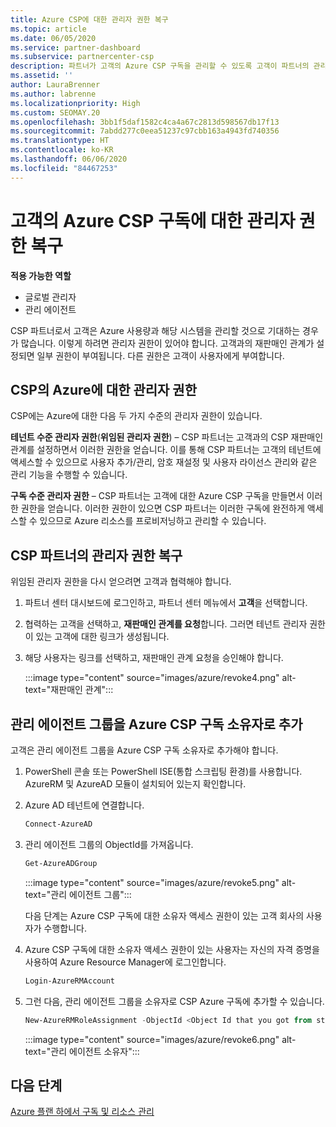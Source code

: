 ```yaml
---
title: Azure CSP에 대한 관리자 권한 복구
ms.topic: article
ms.date: 06/05/2020
ms.service: partner-dashboard
ms.subservice: partnercenter-csp
description: 파트너가 고객의 Azure CSP 구독을 관리할 수 있도록 고객이 파트너의 관리자 권한을 복구하도록 돕는 방법에 대해 알아봅니다.
ms.assetid: ''
author: LauraBrenner
ms.author: labrenne
ms.localizationpriority: High
ms.custom: SEOMAY.20
ms.openlocfilehash: 3bb1f5daf1582c4ca4a67c2813d598567db17f13
ms.sourcegitcommit: 7abdd277c0eea51237c97cbb163a4943fd740356
ms.translationtype: HT
ms.contentlocale: ko-KR
ms.lasthandoff: 06/06/2020
ms.locfileid: "84467253"
---
```

# <a name="reinstate-admin-privileges-for-a-customers-azure-csp-subscriptions"></a>고객의 Azure CSP 구독에 대한 관리자 권한 복구  

**적용 가능한 역할**

- 글로벌 관리자
- 관리 에이전트

CSP 파트너로서 고객은 Azure 사용량과 해당 시스템을 관리할 것으로 기대하는 경우가 많습니다. 이렇게 하려면 관리자 권한이 있어야 합니다. 고객과의 재판매인 관계가 설정되면 일부 권한이 부여됩니다. 다른 권한은 고객이 사용자에게 부여합니다.

## <a name="admin-privileges-for-azure-in-csp"></a>CSP의 Azure에 대한 관리자 권한

CSP에는 Azure에 대한 다음 두 가지 수준의 관리자 권한이 있습니다.

**테넌트 수준 관리자 권한**(**위임된 관리자 권한**) – CSP 파트너는 고객과의 CSP 재판매인 관계를 설정하면서 이러한 권한을 얻습니다. 이를 통해 CSP 파트너는 고객의 테넌트에 액세스할 수 있으므로 사용자 추가/관리, 암호 재설정 및 사용자 라이선스 관리와 같은 관리 기능을 수행할 수 있습니다.

**구독 수준 관리자 권한** – CSP 파트너는 고객에 대한 Azure CSP 구독을 만들면서 이러한 권한을 얻습니다. 이러한 권한이 있으면 CSP 파트너는 이러한 구독에 완전하게 액세스할 수 있으므로 Azure 리소스를 프로비저닝하고 관리할 수 있습니다.

## <a name="reinstate-csp-partners-admin-privileges"></a>CSP 파트너의 관리자 권한 복구

위임된 관리자 권한을 다시 얻으려면 고객과 협력해야 합니다.

1. 파트너 센터 대시보드에 로그인하고, 파트너 센터 메뉴에서 **고객**을 선택합니다.

2. 협력하는 고객을 선택하고, **재판매인 관계를 요청**합니다. 그러면 테넌트 관리자 권한이 있는 고객에 대한 링크가 생성됩니다.

3. 해당 사용자는 링크를 선택하고, 재판매인 관계 요청을 승인해야 합니다.

   :::image type="content" source="images/azure/revoke4.png" alt-text="재판매인 관계":::

## <a name="adding-the-admin-agents-group-as-an-owner-for-the-azure-csp-subscription"></a>관리 에이전트 그룹을 Azure CSP 구독 소유자로 추가

고객은 관리 에이전트 그룹을 Azure CSP 구독 소유자로 추가해야 합니다.

1. PowerShell 콘솔 또는 PowerShell ISE(통합 스크립팅 환경)를 사용합니다. AzureRM 및 AzureAD 모듈이 설치되어 있는지 확인합니다.

2. Azure AD 테넌트에 연결합니다.

   ```powershell
   Connect-AzureAD
   ```

3. 관리 에이전트 그룹의 ObjectId를 가져옵니다.

   ```powershell
   Get-AzureADGroup
   ```

   :::image type="content" source="images/azure/revoke5.png" alt-text="관리 에이전트 그룹":::

   다음 단계는 Azure CSP 구독에 대한 소유자 액세스 권한이 있는 고객 회사의 사용자가 수행합니다.

4. Azure CSP 구독에 대한 소유자 액세스 권한이 있는 사용자는 자신의 자격 증명을 사용하여 Azure Resource Manager에 로그인합니다.

   ```powershell
   Login-AzureRMAccount
   ```

5. 그런 다음, 관리 에이전트 그룹을 소유자로 CSP Azure 구독에 추가할 수 있습니다.

    ```powershell
    New-AzureRMRoleAssignment -ObjectId <Object Id that you got from step 3> -RoleDefinitionName Owner -Scope "/subscriptions/<SubscriptionId of CSP subscription>"
    ```

   :::image type="content" source="images/azure/revoke6.png" alt-text="관리 에이전트 소유자":::

## <a name="next-steps"></a>다음 단계

[Azure 플랜 하에서 구독 및 리소스 관리](azure-plan-manage.md)
